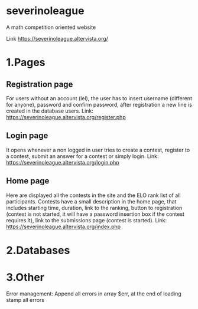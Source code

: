 # severinoleague
A math competition oriented website

Link https://severinoleague.altervista.org/

# 1.Pages 

## Registration page 
For users without an account (lel), the user has to insert username (different for anyone), password and confirm password, after registration a new line is created in the database users.
Link: https://severinoleague.altervista.org/register.php


## Login page
It opens whenever a non logged in user tries to create a contest, register to a contest, submit an answer for a contest or simply login.
Link: https://severinoleague.altervista.org/login.php

## Home page 
Here are displayed all the contests in the site and the ELO rank list of all participants.
Contests have a small description in the home page, that includes starting time, duration, link to the ranking, button to registration (contest is not started, it will have a password insertion box if the contest requires it), link to the submissions page (contest is started).
Link: https://severinoleague.altervista.org/index.php

# 2.Databases

# 3.Other

Error management: Append all errors in array $err, at the end of loading stamp all errors


